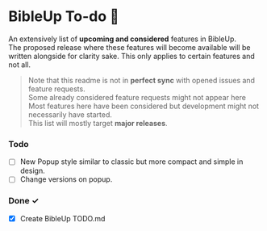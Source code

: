 # BibleUp To-do 📝

An extensively list of **upcoming and considered** features in BibleUp.<br>
The proposed release where these features will become available will be written alongside for clarity sake. This only applies to certain features and not all.

> Note that this readme is not in **perfect sync** with opened issues and feature requests. <br>
> Some already considered feature requests might not appear here<br>
> Most features here have been considered but development might not necessarily have started.<br>
> This list will mostly target **major releases**.

### Todo

- [ ] New Popup style similar to classic but more compact and simple in design.
- [ ] Change versions on popup.

### Done ✓

- [x] Create BibleUp TODO.md  

